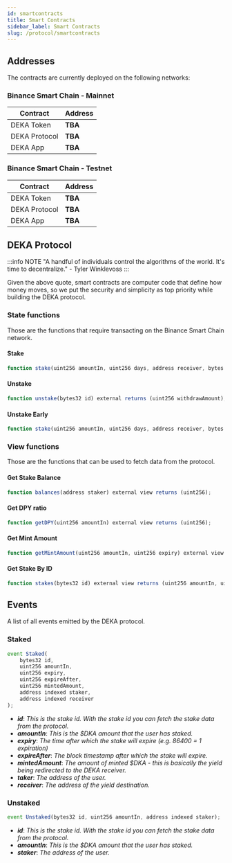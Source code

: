 ```yaml
---
id: smartcontracts
title: Smart Contracts
sidebar_label: Smart Contracts
slug: /protocol/smartcontracts
---
```


## Addresses

The contracts are currently deployed on the following networks:

### Binance Smart Chain - Mainnet

| Contract      | Address |
| ------------- | ------- |
| DEKA Token    | **TBA** |
| DEKA Protocol | **TBA** |
| DEKA App      | **TBA** |

### Binance Smart Chain - Testnet

| Contract      | Address |
| ------------- | ------- |
| DEKA Token    | **TBA** |
| DEKA Protocol | **TBA** |
| DEKA App      | **TBA** |

## DEKA Protocol

:::info NOTE
"A handful of individuals control the algorithms of the world. It's time to decentralize." - Tyler Winklevoss
:::

Given the above quote, smart contracts are computer code that define how money moves, so we put the security and simplicity as top priority while building the DEKA protocol.

### State functions

Those are the functions that require transacting on the Binance Smart Chain network.

#### Stake

```jsx
function stake(uint256 amountIn, uint256 days, address receiver, bytes calldata data) external returns (uint256 mintedAmount, uint256 matchedAmount, bytes32 id);
```

#### Unstake

```jsx
function unstake(bytes32 id) external returns (uint256 withdrawAmount);
```

#### Unstake Early

```jsx
function stake(uint256 amountIn, uint256 days, address receiver, bytes calldata data) external returns (uint256 minte
```

### View functions

Those are the functions that can be used to fetch data from the protocol.

#### Get Stake Balance

```jsx
function balances(address staker) external view returns (uint256);
```

#### Get DPY ratio

```jsx
function getDPY(uint256 amountIn) external view returns (uint256);
```

#### Get Mint Amount

```jsx
function getMintAmount(uint256 amountIn, uint256 expiry) external view returns (uint256);
```

#### Get Stake By ID

```jsx
function stakes(bytes32 id) external view returns (uint256 amountIn, uint256 expiry, uint256 expireAfter,
```

## Events

A list of all events emitted by the DEKA protocol.

### Staked

```jsx
event Staked(
    bytes32 id,
    uint256 amountIn,
    uint256 expiry,
    uint256 expireAfter,
    uint256 mintedAmount,
    address indexed staker,
    address indexed receiver
);
```

- **_id_**: _This is the stake id. With the stake id you can fetch the stake data from the protocol._
- **_amountIn_**: _This is the \$DKA amount that the user has staked._
- **_expiry_**: _The time after which the stake will expire (e.g. 86400 = 1 expiration)_
- **_expireAfter_**: _The block timestamp after which the stake will expire._
- **_mintedAmount_**: _The amount of minted $DKA - this is basically the yield being redirected to the DEKA receiver._
- **_taker_**: _The address of the user._
- **_receiver_**: _The address of the yield destination._

### Unstaked

```jsx
event Unstaked(bytes32 id, uint256 amountIn, address indexed staker);
```

- **_id_**: _This is the stake id. With the stake id you can fetch the stake data from the protocol._
- **_amountIn_**: _This is the $DKA amount that the user has staked._
- **_staker_**: _The address of the user._

